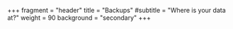 +++
fragment = "header"
title = "Backups"
#subtitle = "Where is your data at?"
weight = 90
background = "secondary"
+++